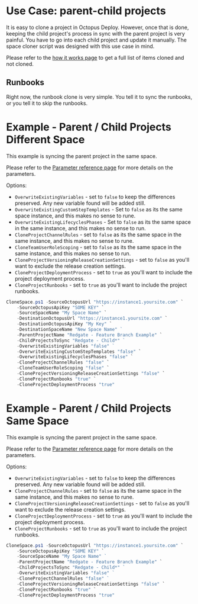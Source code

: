 # Use Case: parent-child projects
It is easy to clone a project in Octopus Deploy.  However, once that is done, keeping the child project's process in sync with the parent project is very painful.  You have to go into each child project and update it manually.  The space cloner script was designed with this use case in mind. 

Please refer to the [how it works page](HowItWorks.md#what-will-it-clone) to get a full list of items cloned and not cloned.

## Runbooks

Right now, the runbook clone is very simple.  You tell it to sync the runbooks, or you tell it to skip the runbooks.  

# Example - Parent / Child Projects Different Space

This example is syncing the parent project in the same space.  

Please refer to the [Parameter reference page](CloneSpaceParameterReference.md) for more details on the parameters.

Options:
- `OverwriteExistingVariables` - set to `false` to keep the differences preserved.  Any new variable found will be added still.  
- `OverwriteExistingCustomStepTemplates` - Set to `false` as its the same space instance, and this makes no sense to rune.
- `OverwriteExistingLifecyclesPhases` - Set to `false` as its the same space in the same instance, and this makes no sense to run.
- `CloneProjectChannelRules` - set to `false` as its the same space in the same instance, and this makes no sense to rune.
- `CloneTeamUserRoleScoping` - set to `false` as its the same space in the same instance, and this makes no sense to run.
- `CloneProjectVersioningReleaseCreationSettings` - set to `false` as you'll want to exclude the release creation settings.
- `CloneProjectDeploymentProcess` - set to `true` as you'll want to include the project deployment process.
- `CloneProjectRunbooks` - set to `true` as you'll want to include the project runbooks.

```PowerShell
CloneSpace.ps1 -SourceOctopusUrl "https://instance1.yoursite.com" `
    -SourceOctopusApiKey "SOME KEY" `
    -SourceSpaceName "My Space Name" `
    -DestinationOctopusUrl "https://instance1.yoursite.com" `
    -DestinationOctopusApiKey "My Key" `
    -DestinationSpaceName "New Space Name" `        
    -ParentProjectName "Redgate - Feature Branch Example" `
    -ChildProjectsToSync "Redgate - Child*" `   
    -OverwriteExistingVariables "false" `    
    -OverwriteExistingCustomStepTemplates "false" `
    -OverwriteExistingLifecyclesPhases "false" `
    -CloneProjectChannelRules "false" `
    -CloneTeamUserRoleScoping "false" `
    -CloneProjectVersioningReleaseCreationSettings "false" `
    -CloneProjectRunbooks "true" `
    -CloneProjectDeploymentProcess "true"
```

# Example - Parent / Child Projects Same Space

This example is syncing the parent project in the same space.  

Please refer to the [Parameter reference page](ProjectSyncerParameterReference.md) for more details on the parameters.

Options:
- `OverwriteExistingVariables` - set to `false` to keep the differences preserved.  Any new variable found will be added still.  
- `CloneProjectChannelRules` - set to `false` as its the same space in the same instance, and this makes no sense to rune.
- `CloneProjectVersioningReleaseCreationSettings` - set to `false` as you'll want to exclude the release creation settings.
- `CloneProjectDeploymentProcess` - set to `true` as you'll want to include the project deployment process.
- `CloneProjectRunbooks` - set to `true` as you'll want to include the project runbooks.

```PowerShell
CloneSpace.ps1 -SourceOctopusUrl "https://instance1.yoursite.com" `
    -SourceOctopusApiKey "SOME KEY" `
    -SourceSpaceName "My Space Name" `         
    -ParentProjectName "Redgate - Feature Branch Example" `
    -ChildProjectsToSync "Redgate - Child*" `   
    -OverwriteExistingVariables "false" `    
    -CloneProjectChannelRules "false" `        
    -CloneProjectVersioningReleaseCreationSettings "false" `
    -CloneProjectRunbooks "true" `
    -CloneProjectDeploymentProcess "true"
```